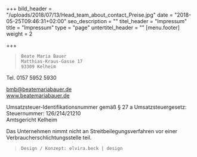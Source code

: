 +++
bild_header = "/uploads/2018/07/13/Head_team_about_contact_Preise.jpg"
date = "2018-05-25T09:46:31+02:00"
seo_description = ""
titel_header = "Impressum"
title = "Impressum"
type = "page"
untertitel_header = ""
[menu.footer]
weight = 2

+++
>     Beate Maria Bauer 
>     Matthias-Kraus-Gasse 17
>     93309 Kelheim

Tel. 0157 5952 5930

[bmb@beatemariabauer.de  
](mailto:bmb@beatemariabauer.de)www.beatemariabauer.de

Umsatzsteuer-Identifikationsnummer gemäß § 27 a Umsatzsteuergesetz:  
Steuernummer: 126/214/21210  
Amtsgericht Kelheim

Das Unternehmen nimmt nicht an Streitbeilegungsverfahren vor einer Verbraucherschlichtungsstelle teil.

>     Design / Konzept: elvira.beck | design
